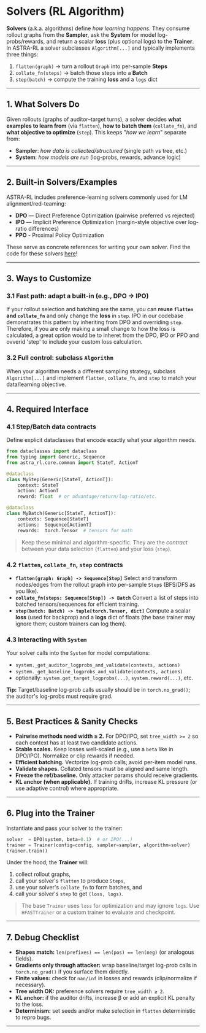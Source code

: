 # Solvers (RL Algorithm) 

**Solvers** (a.k.a. algorithms) define *how learning happens*. They consume rollout graphs from the **Sampler**, ask the **System** for model log-probs/rewards, and return a scalar **loss** (plus optional logs) to the **Trainer**. In ASTRA-RL a solver subclasses `Algorithm[...]` and typically implements three things:

1. `flatten(graph)` → turn a rollout `Graph` into per-sample **Steps**
2. `collate_fn(steps)` → batch those steps into a **Batch**
3. `step(batch)` → compute the training **loss** and a `logs` dict

---

## 1. What Solvers Do

Given rollouts (graphs of auditor–target turns), a solver decides **what examples to learn from** (via `flatten`), **how to batch them** (`collate_fn`), and **what objective to optimize** (`step`). This keeps "*how we learn*" separate from:

* **Sampler**: *how data is collected/structured* (single path vs tree, etc.)
* **System**: *how models are run* (log-probs, rewards, advance logic)

---

## 2. Built-in Solvers/Examples

ASTRA-RL includes preference-learning solvers commonly used for LM alignment/red-teaming:

* **DPO** — Direct Preference Optimization (pairwise preferred vs rejected)
* **IPO** — Implicit Preference Optimization (margin-style objective over log-ratio differences)
* **PPO** - Proximal Policy Optimization 

These serve as concrete references for writing your own solver. Find the code for these solvers [here](https://github.com/sisl/astra-rl/blob/main/src/astra_rl/core/algorithm.py)!

---

## 3. Ways to Customize

### 3.1 Fast path: adapt a built-in (e.g., DPO → IPO)

If your rollout selection and batching are the same, you can **reuse `flatten` and `collate_fn`** and only change the **loss** in `step`. IPO in our codebase demonstrates this pattern by inheriting from DPO and overriding `step`. Therefore, if you are only making a small change to how the loss is calculated, a great option would be to inheret from the DPO, IPO or PPO and ovverid 'step' to include your custom loss calculation.

### 3.2 Full control: subclass `Algorithm`

When your algorithm needs a different sampling strategy, subclass `Algorithm[...]` and implement `flatten`, `collate_fn`, and `step` to match your data/learning objective.

---

## 4. Required Interface

### 4.1 Step/Batch data contracts

Define explicit dataclasses that encode exactly what your algorithm needs.

```python
from dataclasses import dataclass
from typing import Generic, Sequence
from astra_rl.core.common import StateT, ActionT

@dataclass
class MyStep(Generic[StateT, ActionT]):
    context: StateT
    action: ActionT
    reward: float  # or advantage/return/log-ratio/etc.

@dataclass
class MyBatch(Generic[StateT, ActionT]):
    contexts: Sequence[StateT]
    actions:  Sequence[ActionT]
    rewards:  torch.Tensor  # tensors for math
```

> Keep these minimal and algorithm-specific. They are the *contract* between your data selection (`flatten`) and your loss (`step`).

### 4.2 `flatten`, `collate_fn`, `step` contracts

* **`flatten(graph: Graph) -> Sequence[Step]`**
  Select and transform nodes/edges from the rollout graph into per-sample `Step`s (BFS/DFS as you like).
* **`collate_fn(steps: Sequence[Step]) -> Batch`**
  Convert a list of steps into batched tensors/sequences for efficient training.
* **`step(batch: Batch) -> tuple[torch.Tensor, dict]`**
  Compute a scalar **loss** (used for backprop) and a **logs** dict of floats (the base trainer may ignore them; custom trainers can log them).

### 4.3 Interacting with `System`

Your solver calls into the `System` for model computations:

* `system._get_auditor_logprobs_and_validate(contexts, actions)`
* `system._get_baseline_logprobs_and_validate(contexts, actions)`
* optionally: `system.get_target_logprobs(...)`, `system.reward(...)`, etc.

**Tip:** Target/baseline log-prob calls usually should be in `torch.no_grad()`; the auditor's log-probs must require grad.

---

## 5. Best Practices & Sanity Checks

* **Pairwise methods need width ≥ 2.** For DPO/IPO, set `tree_width >= 2` so each context has at least two candidate actions.
* **Stable scales.** Keep losses well-scaled (e.g., use a `beta` like in DPO/IPO). Normalize or clip rewards if needed.
* **Efficient batching.** Vectorize log-prob calls; avoid per-item model runs.
* **Validate shapes.** Collated tensors must be aligned and same length.
* **Freeze the ref/baseline.** Only attacker params should receive gradients.
* **KL anchor (when applicable).** If training drifts, increase KL pressure (or use adaptive control) where appropriate.

---

## 6. Plug into the Trainer

Instantiate and pass your solver to the trainer:

```python
solver  = DPO(system, beta=0.1)  # or IPO(...)
trainer = Trainer(config=config, sampler=sampler, algorithm=solver)
trainer.train()
```

Under the hood, the **Trainer** will:

1. collect rollout graphs,
2. call your solver's `flatten` to produce `Steps`,
3. use your solver's `collate_fn` to form batches, and
4. call your solver's `step` to get `(loss, logs)`.

> The base `Trainer` uses `loss` for optimization and may ignore `logs`. Use `HFASTTrainer` or a custom trainer to evaluate and checkpoint.

---

## 7. Debug Checklist

* **Shapes match:** `len(prefixes) == len(pos) == len(neg)` (or analogous fields).
* **Gradients only through attacker:** wrap baseline/target log-prob calls in `torch.no_grad()` if you surface them directly.
* **Finite values:** check for `nan/inf` in losses and rewards (clip/normalize if necessary).
* **Tree width OK:** preference solvers require `tree_width ≥ 2`.
* **KL anchor:** if the auditor drifts, increase β or add an explicit KL penalty to the loss.
* **Determinism:** set seeds and/or make selection in `flatten` deterministic to repro bugs.

---
